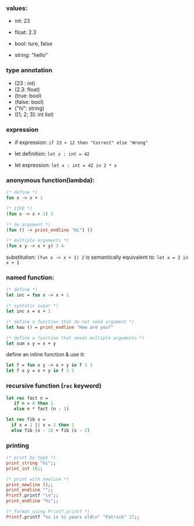 ### values:

- int: 23

- float: 2.3

- bool: ture, false

- string: "hello"

### type annotation

- (23 : int)
- (2.3: float)
- (true: bool)
- (false: bool)
- ("hi": string)
- ([1; 2; 3]: int list)

### expression

- if expression: `if 23 > 12 then "Correct" else "Wrong"`

- let definition: `let x : int = 42`

- let expression: `let x : int = 42 in 2 * x`

### anonymous function(lambda):

```ocaml
(* define *)
fun x -> x + 1

(* IIFE *)
(fun x -> x + 1) 2

(* no argument *) 
(fun () -> print_endline "Hi") ()

(* multiple arguments *) 
(fun x y -> x + y) 3 4
```

substitution: `(fun x -> x + 1) 2` is semantically equivalent to: `let x = 2 in x + 1`

### named function:

```ocaml
(* define *)
let inc = fun x -> x + 1

(* syntatic sugar *)
let inc x = x + 1

(* define a function that do not need argument *)
let hau () = print_endline "How are you?"

(* define a function that needs multiple arguments *)
let sum x y = x + y
```

define an inline function & use it: 

```ocaml
let f = fun x y -> x + y in f 1 3
let f x y = x + y in f 3 2
```

### recursive function (`rec` keyword)

```ocaml
let rec fact n = 
   if n = 0 then 1
   else n * fact (n - 1)

let rec fib x =
  if x = 1 || x = 2 then 1
  else fib (x - 1) + fib (x - 2)
```

### printing

```ocaml
(* print by type *)
print_string "hi";;
print_int 10;;

(* print with newline *)
print_newline ();;
print_endline "";;
Printf.printf "\n";;
print_endline "hi";;

(* format using Printf.printf *)
Printf.printf "%s is %i years old\n" "Patrick" 27;;
```

